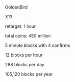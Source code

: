 GoldenBird

X13.

retarget: 1 hour

total coins: 450 million

5 minute blocks with 4 confirms

12 blocks per hour

288 blocks per day

105,120 blocks per year

